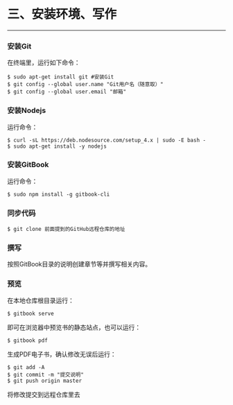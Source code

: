 三、安装环境、写作
===
---

### 安装Git
在终端里，运行如下命令：

	$ sudo apt-get install git #安装Git
	$ git config --global user.name "Git用户名（随意取）"
	$ git config --global user.email "邮箱"

### 安装Nodejs
运行命令：

	$ curl -sL https://deb.nodesource.com/setup_4.x | sudo -E bash -
	$ sudo apt-get install -y nodejs

### 安装GitBook
运行命令：

	$ sudo npm install -g gitbook-cli

### 同步代码
	$ git clone 前面提到的GitHub远程仓库的地址

### 撰写
按照GitBook目录的说明创建章节等并撰写相关内容。

### 预览
在本地仓库根目录运行：

	$ gitbook serve

即可在浏览器中预览书的静态站点，也可以运行：

	$ gitbook pdf

生成PDF电子书，确认修改无误后运行：

	$ git add -A
	$ git commit -m "提交说明"
	$ git push origin master

将修改提交到远程仓库里去